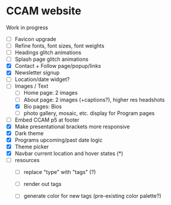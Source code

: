 # CCAM website

Work in progress

-   [ ] Favicon upgrade
-   [ ] Refine fonts, font sizes, font weights
-   [ ] Headings glitch animations
-   [ ] Splash page glitch animations
-   [x] Contact + Follow page/popup/links
-   [x] Newsletter signup
-   [ ] Location/date widget?
-   [ ] Images / Text
    -   [ ] Home page: 2 images
    -   [ ] About page: 2 images (+captions?), higher res headshots
    -   [x] Bio pages: Bios
    -   [ ] photo gallery, mosaic, etc. display for Program pages
-   [ ] Embed CCAM p5 at footer
-   [x] Make presentational brackets more responsive
-   [x] Dark theme
-   [x] Programs upcoming/past date logic
-   [x] Theme picker
-   [x] Navbar current location and hover states (\*)
-   [ ] resources
    -   [ ] replace "type" with "tags" (?)         
    -   [ ] render out tags
    -   [ ] generate color for new tags (pre-existing color palette?)        

